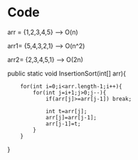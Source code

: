 # Code

arr = {1,2,3,4,5} --> O(n)

arr1= {5,4,3,2,1} --> O(n^2)

arr2= {2,3,4,5,1} --> O(2n)

public static void InsertionSort(int[] arr){

        for(int i=0;i<arr.length-1;i++){
            for(int j=i+1;j>0;j--){
                if(arr[j]>=arr[j-1]) break;

                int t=arr[j];
                arr[j]=arr[j-1];
                arr[j-1]=t;
            }
        }
}
